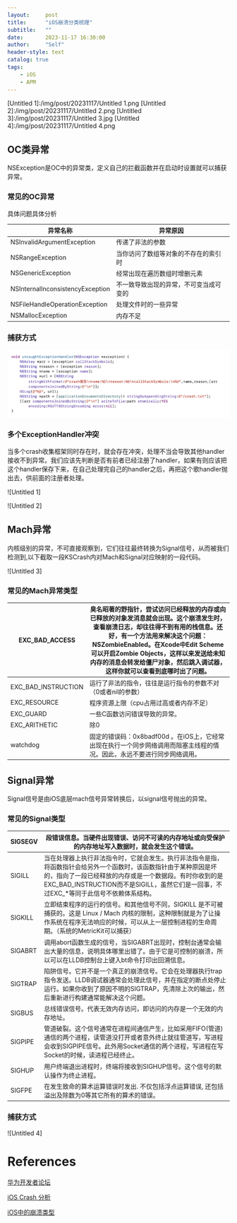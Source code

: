 ```yaml
---
layout:     post
title:      "iOS崩溃分类梳理"
subtitle:   ""
date:       2023-11-17 16:30:00
author:     "Self"
header-style: text
catalog: true
tags:
    - iOS
    - APM
---
```


[Untitled]:/img/post/20231117/Untitled.png
[Untitled 1]:/img/post/20231117/Untitled 1.png
[Untitled 2]:/img/post/20231117/Untitled 2.png
[Untitled 3]:/img/post/20231117/Untitled 3.jpg
[Untitled 4]:/img/post/20231117/Untitled 4.png

## OC类异常

NSException是OC中的异常类，定义自己的拦截函数并在启动时设置就可以捕获异常。

### 常见的OC异常

具体问题具体分析

| 异常名称 | 异常原因 |
| --- | --- |
| NSInvalidArgumentException | 传递了非法的参数 |
| NSRangeException | 当你访问了数组等对象的不存在的索引时 |
| NSGenericException | 经常出现在遍历数组时增删元素 |
| NSInternalInconsistencyException | 不一致导致出现的异常，不可变当成可变的 |
| NSFileHandleOperationException | 处理文件时的一些异常 |
| NSMallocException | 内存不足 |

### 捕获方式

![Untitled]

### 多个ExceptionHandler冲突

当多个crash收集框架同时存在时，就会存在冲突，处理不当会导致其他handler接收不到异常。我们应该先判断是否有前者已经注册了handler，如果有则应该把这个handler保存下来，在自己处理完自己的handler之后，再把这个歌handler抛出去，供前面的注册者处理。

![Untitled 1]

![Untitled 2]

## Mach异常

内核级别的异常，不可直接观察到，它们往往最终转换为Signal信号，从而被我们检测到,以下截取一段KSCrash内对Mach和Signal对应映射的一段代码。

![Untitled 3]

### 常见的Mach异常类型

| EXC_BAD_ACCESS | 臭名昭著的野指针，尝试访问已经释放的内存或向已释放的对象发消息就会出现。这个崩溃发生时，查看崩溃日志，却往往得不到有用的栈信息。还好，有一个方法用来解决这个问题：NSZombieEnabled。在Xcode中Edit Scheme可以开启Zombie Objects，这样以来发送给未知内存的消息会转发给僵尸对象，然后跳入调试器，这样你就可以查看到底哪时出了问题。 |
| --- | --- |
| EXC_BAD_INSTRUCTION | 运行了非法的指令，往往是运行指令的参数不对（0或者nil的参数） |
| EXC_RESOURCE | 程序资源上限（cpu占用过高或者内存不足） |
| EXC_GUARD | 一些C函数访问错误导致的异常。 |
| EXC_ARITHETIC | 除0 |
| watchdog  | 固定的错误码：0x8badf00d  。在iOS上，它经常出现在执行一个同步网络调用而阻塞主线程的情况。因此，永远不要进行同步网络调用。 |

## Signal异常

Signal信号是由iOS底层mach信号异常转换后，以signal信号抛出的异常。

### 常见的Signal类型

| SIGSEGV | 段错误信息。当硬件出现错误、访问不可读的内存地址或向受保护的内存地址写入数据时，就会发生这个错误。 |
| --- | --- |
| SIGILL | 当在处理器上执行非法指令时，它就会发生。执行非法指令是指，将函数指针会给另外一个函数时，该函数指针由于某种原因是坏的，指向了一段已经释放的内存或是一个数据段。有时你收到的是EXC_BAD_INSTRUCTION而不是SIGILL，虽然它们是一回事，不过EXC_*等同于此信号不依赖体系结构。 |
| SIGKILL | 立即结束程序的运行的信号。和其他信号不同，SIGKILL 是不可被捕获的。这是 Linux / Mach 内核的限制，这种限制就是为了让操作系统在程序无法响应的时候，可以从上一层控制进程的生命周期。（系统的MetricKit可以捕获） |
| SIGABRT | 调用abort函数生成的信号，当SIGABRT出现时，控制台通常会输出大量的信息，说明具体哪里出错了。由于它是可控制的崩溃，所以可以在LLDB控制台上键入bt命令打印出回溯信息。 |
| SIGTRAP | 陷阱信号。它并不是一个真正的崩溃信号。它会在处理器执行trap指令发送。LLDB调试器通常会处理此信号，并在指定的断点处停止运行。如果你收到了原因不明的SIGTRAP，先清除上次的输出，然后重新进行构建通常能解决这个问题。 |
| SIGBUS | 总线错误信号。代表无效内存访问，即访问的内存是一个无效的内存地址。 |
| SIGPIPE | 管道破裂。这个信号通常在进程间通信产生，比如采用FIFO(管道)通信的两个进程，读管道没打开或者意外终止就往管道写，写进程会收到SIGPIPE信号。此外用Socket通信的两个进程，写进程在写Socket的时候，读进程已经终止。 |
| SIGHUP | 用户终端退出进程时，终端将接收到SIGHUP信号。这个信号的默认操作为终止进程。 |
| SIGFPE | 在发生致命的算术运算错误时发出. 不仅包括浮点运算错误, 还包括溢出及除数为0等其它所有的算术的错误。 |

### 捕获方式

![Untitled 4]

# References

[华为开发者论坛](https://developer.huawei.com/consumer/cn/forum/topic/0204721042700470435?fid=0101271690375130218)

[iOS Crash 分析](http://zxios.com/2019/10/09/iOS-Crash-分析/)

[iOS中的崩溃类型](https://www.jianshu.com/p/e1a3635ea30c)